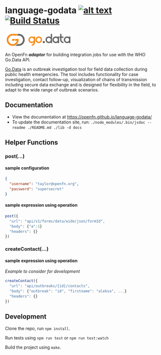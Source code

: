 # language-godata [<img src="https://avatars2.githubusercontent.com/u/9555108?s=200&v=4)" alt="alt text" height="20">](https://www.openfn.org) [![Build Status](https://travis-ci.org/OpenFn/language-godata.svg?branch=master)](https://travis-ci.org/OpenFn/language-godata)

<img src="https://github.com/OpenFn/language-godata/raw/master/logo.png" alt="alt text" height="50">

An OpenFn **_adaptor_** for building integration jobs for use with the WHO Go.Data
API.

[Go.Data](https://www.who.int/godata) is an outbreak investigation tool for field data collection during public health emergencies. The tool includes functionality for case investigation, contact follow-up, visualization of chains of transmission including secure data exchange and is designed for flexibility in the field, to adapt to the wide range of outbreak scenarios. 

## Documentation

- View the documentation at https://openfn.github.io/language-godata/
- To update the documentation site, run: `./node_modules/.bin/jsdoc --readme ./README.md ./lib -d docs`

## Helper Functions
### post(...)

#### sample configuration

```json
{
  "username": "taylor@openfn.org",
  "password": "supersecret"
}
```

#### sample expression using operation

```js
post({
  "url": "api/v1/forms/data/wide/json/formId",
  "body": {"a":1}
  "headers": {}
})
```

### createContact(...)
#### sample expression using operation
_Example to consider for development_
```js
createContact({
  "url": "api/outbreaks/{id}/contacts",
  "body": {"outbreak": "id", "firstname": "aleksa", ...}
  "headers": {}
})
```
## Development

Clone the repo, run `npm install`.

Run tests using `npm run test` or `npm run test:watch`

Build the project using `make`.
